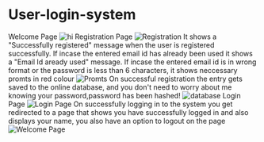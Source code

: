 # User-login-system
  Welcome Page
 ![hi](https://user-images.githubusercontent.com/69393822/122626039-ca885880-d0c5-11eb-8d7b-24b3923ac2aa.JPG)
  Registration Page
  ![Registration](https://user-images.githubusercontent.com/69393822/122625831-cd367e00-d0c4-11eb-8f0f-04afabe447b2.JPG)
  It shows a "Successfully registered" message when the user is registered successfully.
    If incase the entered email id has already been used it shows a "Email Id aready used" message.
      If incase the entered email id is in wrong format or the password is less than 6 characters, it shows neccessary promts in red colour
  ![Promts](https://user-images.githubusercontent.com/69393822/122625935-4504a880-d0c5-11eb-92ae-9ea9fb1ce46a.JPG)
  On successful registration the entry gets saved to the online database, and you don't need to worry about me knowing your password,password has been hashed!
  ![database](https://user-images.githubusercontent.com/69393822/122625982-8eed8e80-d0c5-11eb-9d0e-6c1723afd0ee.JPG)
  Login Page
  ![Login Page](https://user-images.githubusercontent.com/69393822/122625946-5948a580-d0c5-11eb-8b3c-5dd3400ceb05.JPG)
  On successfully logging in to the system you get redirected to a page that shows you have successfully logged in and also displays your name, you also have an option to logout on the page
  ![Welcome Page](https://user-images.githubusercontent.com/69393822/122626096-1f2bd380-d0c6-11eb-942c-689a5c4414a6.JPG)
